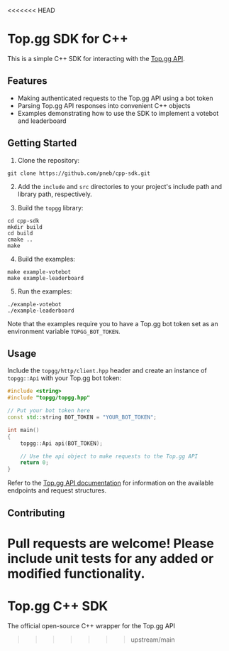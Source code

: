 <<<<<<< HEAD
# Top.gg SDK for C++

This is a simple C++ SDK for interacting with the [Top.gg API](https://docs.top.gg).

## Features

- Making authenticated requests to the Top.gg API using a bot token
- Parsing Top.gg API responses into convenient C++ objects
- Examples demonstrating how to use the SDK to implement a votebot and leaderboard

## Getting Started

1. Clone the repository:

```
git clone https://github.com/pneb/cpp-sdk.git
```

2. Add the `include` and `src` directories to your project's include path and library path, respectively.

3. Build the `topgg` library:

```
cd cpp-sdk
mkdir build
cd build
cmake ..
make
```

4. Build the examples:

```
make example-votebot
make example-leaderboard
```

5. Run the examples:

```
./example-votebot
./example-leaderboard
```

Note that the examples require you to have a Top.gg bot token set as an environment variable `TOPGG_BOT_TOKEN`.

## Usage

Include the `topgg/http/client.hpp` header and create an instance of `topgg::Api` with your Top.gg bot token:

```c++
#include <string>
#include "topgg/topgg.hpp"

// Put your bot token here
const std::string BOT_TOKEN = "YOUR_BOT_TOKEN";

int main()
{
    topgg::Api api(BOT_TOKEN);

    // Use the api object to make requests to the Top.gg API
    return 0;
}
```

Refer to the [Top.gg API documentation](https://docs.top.gg) for information on the available endpoints and request structures.

## Contributing

Pull requests are welcome! Please include unit tests for any added or modified functionality.
=======
# Top.gg C++ SDK

The official open-source C++ wrapper for the Top.gg API
>>>>>>> upstream/main
